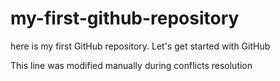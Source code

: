 # my-first-github-repository

here is my first GitHub repository. Let's get started with GitHub

This line was modified manually during conflicts resolution
